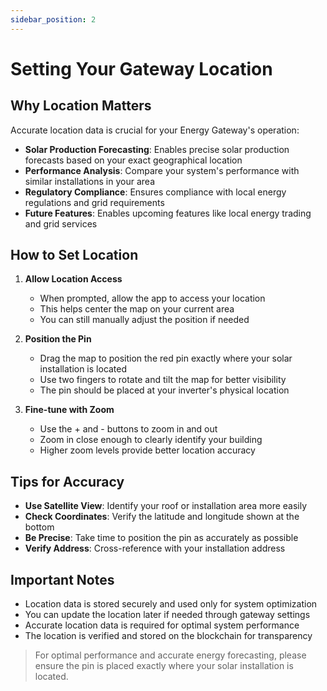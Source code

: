 ```yaml
---
sidebar_position: 2
---
```

# Setting Your Gateway Location

## Why Location Matters

Accurate location data is crucial for your Energy Gateway's operation:

- **Solar Production Forecasting**: Enables precise solar production forecasts based on your exact geographical location
- **Performance Analysis**: Compare your system's performance with similar installations in your area
- **Regulatory Compliance**: Ensures compliance with local energy regulations and grid requirements
- **Future Features**: Enables upcoming features like local energy trading and grid services

## How to Set Location

1. **Allow Location Access**
   - When prompted, allow the app to access your location
   - This helps center the map on your current area
   - You can still manually adjust the position if needed

2. **Position the Pin**
   - Drag the map to position the red pin exactly where your solar installation is located
   - Use two fingers to rotate and tilt the map for better visibility
   - The pin should be placed at your inverter's physical location

3. **Fine-tune with Zoom**
   - Use the + and - buttons to zoom in and out
   - Zoom in close enough to clearly identify your building
   - Higher zoom levels provide better location accuracy

## Tips for Accuracy

- **Use Satellite View**: Identify your roof or installation area more easily
- **Check Coordinates**: Verify the latitude and longitude shown at the bottom
- **Be Precise**: Take time to position the pin as accurately as possible
- **Verify Address**: Cross-reference with your installation address

## Important Notes

- Location data is stored securely and used only for system optimization
- You can update the location later if needed through gateway settings
- Accurate location data is required for optimal system performance
- The location is verified and stored on the blockchain for transparency

> For optimal performance and accurate energy forecasting, please ensure the pin is placed exactly where your solar installation is located.